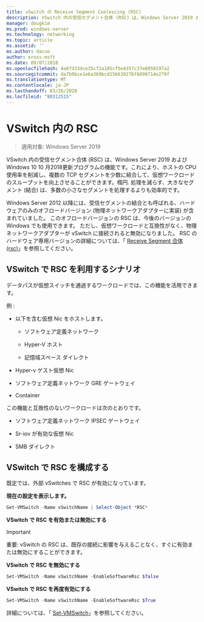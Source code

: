 ```yaml
---
title: vSwitch の Receive Segment Coalescing (RSC)
description: VSwitch 内の受信セグメント合体 (RSC) は、Windows Server 2019 および Windows 10 10 月2018更新プログラムの機能です。これにより、ホストの CPU 使用率を削減し、複数の TCP セグメントを少数に結合して、仮想ワークロードのスループットを向上させることができます。楕円. 処理を減らす、大きなセグメント (結合) は、多数の小さなセグメントを処理するよりも効率的です。
manager: dougkim
ms.prod: windows-server
ms.technology: networking
ms.topic: article
ms.assetid: ''
ms.author: dacuo
author: eross-msft
ms.date: 09/07/2018
ms.openlocfilehash: 4a6fd33dce35cf2a185cf5e4357c37e8050197a2
ms.sourcegitcommit: da7b9bce1eba369bcd156639276f6899714e279f
ms.translationtype: MT
ms.contentlocale: ja-JP
ms.lasthandoff: 03/26/2020
ms.locfileid: "80312515"
---
```

# <a name="rsc-in-the-vswitch"></a>VSwitch 内の RSC
>適用対象: Windows Server 2019

VSwitch 内の受信セグメント合体 (RSC) は、Windows Server 2019 および Windows 10 10 月2018更新プログラムの機能です。これにより、ホストの CPU 使用率を削減し、複数の TCP セグメントを少数に結合して、仮想ワークロードのスループットを向上させることができます。楕円. 処理を減らす、大きなセグメント (結合) は、多数の小さなセグメントを処理するよりも効率的です。

Windows Server 2012 以降には、受信セグメントの結合とも呼ばれる、ハードウェアのみのオフロードバージョン (物理ネットワークアダプターに実装) が含まれていました。 このオフロードバージョンの RSC は、今後のバージョンの Windows でも使用できます。 ただし、仮想ワークロードと互換性がなく、物理ネットワークアダプターが vSwitch に接続されると無効になりました。 RSC のハードウェア専用バージョンの詳細については、「 [Receive Segment 合体 (rsc)](https://docs.microsoft.com/previous-versions/windows/it-pro/windows-server-2012-R2-and-2012/hh997024(v=ws.11))」を参照してください。

## <a name="scenarios-that-benefit-from-rsc-in-the-vswitch"></a>VSwitch で RSC を利用するシナリオ

データパスが仮想スイッチを通過するワークロードでは、この機能を活用できます。

例 :

-   以下を含む仮想 Nic をホストします。

    -   ソフトウェア定義ネットワーク

    -   Hyper-V ホスト

    -   記憶域スペース ダイレクト

-   Hyper-v ゲスト仮想 Nic

-   ソフトウェア定義ネットワーク GRE ゲートウェイ

-   Container

この機能と互換性のないワークロードは次のとおりです。

-   ソフトウェア定義ネットワーク IPSEC ゲートウェイ

-   Sr-iov が有効な仮想 Nic

-   SMB ダイレクト

## <a name="configure-rsc-in-the-vswitch"></a>VSwitch で RSC を構成する


既定では、外部 vSwitches で RSC が有効になっています。

**現在の設定を表示します。**

```PowerShell
Get-VMSwitch -Name vSwitchName | Select-Object *RSC*
```

**VSwitch で RSC を有効または無効にする**


>[!IMPORTANT]
>重要: vSwitch の RSC は、既存の接続に影響を与えることなく、すぐに有効または無効にすることができます。


**VSwitch で RSC を無効にする**

```PowerShell
Set-VMSwitch -Name vSwitchName -EnableSoftwareRsc $false
```

**VSwitch で RSC を再度有効にする**

```PowerShell
Set-VMSwitch -Name vSwitchName -EnableSoftwareRsc $True
```
詳細については、「 [Set-VMSwitch](https://docs.microsoft.com/powershell/module/hyper-v/set-vmswitch?view=win10-ps)」を参照してください。
